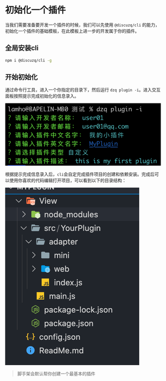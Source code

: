 # 初始化一个插件

当我们需要准备要开发一个插件的时候，我们可以先使用 `@discuzq/cli` 的能力，初始化一个插件的基础模板，在此模板上进一步的开发属于你的插件。

## 全局安装cli

```sh
npm i @discuzq/cli -g
```

## 开始初始化
通过命令行工具，进入一个你指定的目录下，然后运行 `dzq plugin -i`。进入交互面板按照提示完成初始化的信息录入。

![初始化](../images/init-1.png)

根据提示完成信息录入后，`cli`会自定完成插件项目的创建和依赖安装。完成后可以使用你喜欢的代码编辑打开项目，可以看到以下的目录结构：

![目录结构](../images/init-2.png)

 > 脚手架会默认帮你创建一个最基本的插件